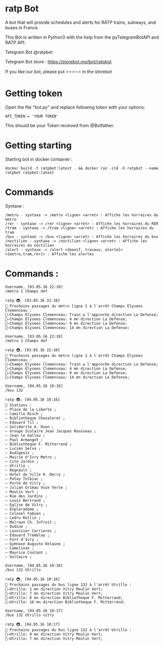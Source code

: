 ratp Bot
======

A bot that will provide schedules and alerts for RATP trains, subways, and buses in France.

This Bot is written in Python3 with the help from the pyTelegramBotAPI and RATP API.

Telegram Bot @ratpbot

Telegram Bot store : https://storebot.me/bot/ratpbot

If you like our bot, please put ⭐️⭐️⭐️⭐️⭐️ in the storebot

# Getting token

Open the file "bot.py" and replace following token with your options:

```
API_TOKEN = 'YOUR TOKEN'
```

This should be your Token received from @Botfather.


# Getting starting  

Starting bot in docker container :

```
docker build -t ratpbot:latest . && docker run -itd -h ratpbot --name ratpbot ratpbot:latest
```

# Commands

Syntaxe :

```
/metro - syntaxe -> /metro <ligne> <arret> : Affiche les horraires du metro
/rer - syntaxe -> /rer <ligne> <arret> : Affiche les horraires du RER
/tram - syntaxe -> /tram <ligne> <arret> : Affiche les horraires du tram
/bus - syntaxe -> /bus <ligne> <arret> : Affiche les horraires du bus
/noctilien - syntaxe -> /noctilien <ligne> <arret> : Affiche les horraires du noctilien
/alert - syntaxe -> /alert <{manif, travaux, alerte}> <{metro,tram,rer}> : Affiche les alertes
```

# Commands :

```
Username, [03.05.16 22:10]
/metro 1 Champs def

ratp 🚇, [03.05.16 22:10]
🚩 Prochains passages du metro ligne 1 à l'arrêt Champs Elysees Clemenceau :
🚉—Champs Elysees Clemenceau: Train a l'approche direction La Defense;
🚉—Champs Elysees Clemenceau: 4 mn direction La Defense;
🚉—Champs Elysees Clemenceau: 9 mn direction La Defense;
🚉—Champs Elysees Clemenceau: 14 mn direction La Defense;
```

```
Username, [03.05.16 22:10]
/metro 1 Champs def

ratp 🚇, [03.05.16 22:10]
🚩 Prochains passages du metro ligne 1 à l'arrêt Champs Elysees Clemenceau :
🚉—Champs Elysees Clemenceau: Train a l'approche direction La Defense;
🚉—Champs Elysees Clemenceau: 4 mn direction La Defense;
🚉—Champs Elysees Clemenceau: 9 mn direction La Defense;
🚉—Champs Elysees Clemenceau: 14 mn direction La Defense;

Username, [04.05.16 10:16]
/bus 132

ratp 🚇, [04.05.16 10:16]
🚉 Stations :
— Place de la Liberte ;
— Camille Risch ;
— Bibliotheque Chevaleret ;
— Edouard Til ;
— Solidarite A. Huon ;
— Groupe Scolaire Jean Jacques Rousseau ;
— Jean le Galleu ;
— Paul Armangot ;
— Bibliotheque F. Mitterrand ;
— Lucien Selva ;
— Audigeois ;
— Mairie d'Ivry Metro ;
— Cite Jardin ;
— Utrillo ;
— Regnault ;
— Hotel de Ville R. Derry ;
— Patay Tolbiac ;
— Porte de Vitry ;
— Julian Grimau Voie Verte ;
— Moulin Vert ;
— Rue des Jardins ;
— Louis Bertrand ;
— Eglise de Vitry ;
— Exploradome ;
— Colonel Fabien ;
— Ledru Rollin ;
— Malraux Ch. Infroit ;
— Oudine ;
— Lavoisier Carrieres ;
— Edouard Tremblay ;
— Fort d'Ivry ;
— Gymnase Auguste Delaune ;
— Camelinat ;
— Maurice Coutant ;
— Voltaire ;

Username, [04.05.16 10:16]
/bus 132 Utrillo

ratp 🚇, [04.05.16 10:16]
🚩 Prochains passages du bus ligne 132 à l'arrêt Utrillo :
🚉—Utrillo: 1 mn direction Vitry Moulin Vert;
🚉—Utrillo: 7 mn direction Vitry Moulin Vert;
🚉—Utrillo: 6 mn direction Bibliotheque F. Mitterrand;
🚉—Utrillo: 16 mn direction Bibliotheque F. Mitterrand;

Username, [04.05.16 10:17]
/bus 132 Utrillo vitry

ratp 🚇, [04.05.16 10:17]
🚩 Prochains passages du bus ligne 132 à l'arrêt Utrillo :
🚉—Utrillo: 0 mn direction Vitry Moulin Vert;
🚉—Utrillo: 7 mn direction Vitry Moulin Vert;
```
